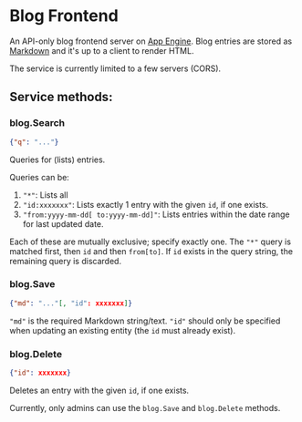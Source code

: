 # Blog Frontend

An API-only blog frontend server on [App Engine][appengine]. Blog entries are
stored as [Markdown][md] and it's up to a client to render HTML.

The service is currently limited to a few servers (CORS).

## Service methods:

### blog.Search
```json
{"q": "..."}
```

Queries for (lists) entries.

Queries can be:
1. `"*"`: Lists all
2. `"id:xxxxxxx"`: Lists exactly 1 entry with the given `id`, if one exists.
3. `"from:yyyy-mm-dd[ to:yyyy-mm-dd]"`: Lists entries within the date range for
   last updated date.

Each of these are mutually exclusive; specify exactly one. The `"*"` query is
matched first, then `id` and then `from[to]`. If `id` exists in the query
string, the remaining query is discarded.

### blog.Save
```json
{"md": "..."[, "id": xxxxxxx]}
```

`"md"` is the required Markdown string/text. `"id"` should only be specified
when updating an existing entity (the `id` must already exist).

### blog.Delete
```json
{"id": xxxxxxx}
```

Deletes an entry with the given `id`, if one exists.

Currently, only admins can use the `blog.Save` and `blog.Delete` methods.

[appengine]: https://developers.google.com/appengine/docs/go
[md]: http://daringfireball.net/projects/markdown/
